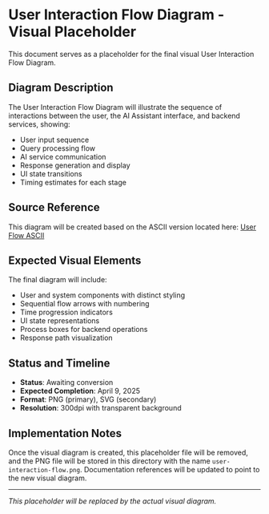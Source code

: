 # User Interaction Flow Diagram - Visual Placeholder

This document serves as a placeholder for the final visual User Interaction Flow Diagram.

## Diagram Description

The User Interaction Flow Diagram will illustrate the sequence of interactions between the user, the AI Assistant interface, and backend services, showing:

- User input sequence
- Query processing flow
- AI service communication
- Response generation and display
- UI state transitions
- Timing estimates for each stage

## Source Reference

This diagram will be created based on the ASCII version located here:
[User Flow ASCII](user-flow-ascii.md)

## Expected Visual Elements

The final diagram will include:

- User and system components with distinct styling
- Sequential flow arrows with numbering
- Time progression indicators
- UI state representations
- Process boxes for backend operations
- Response path visualization

## Status and Timeline

- **Status**: Awaiting conversion
- **Expected Completion**: April 9, 2025
- **Format**: PNG (primary), SVG (secondary)
- **Resolution**: 300dpi with transparent background

## Implementation Notes

Once the visual diagram is created, this placeholder file will be removed, and the PNG file will be stored in this directory with the name `user-interaction-flow.png`. Documentation references will be updated to point to the new visual diagram.

---

*This placeholder will be replaced by the actual visual diagram.*
